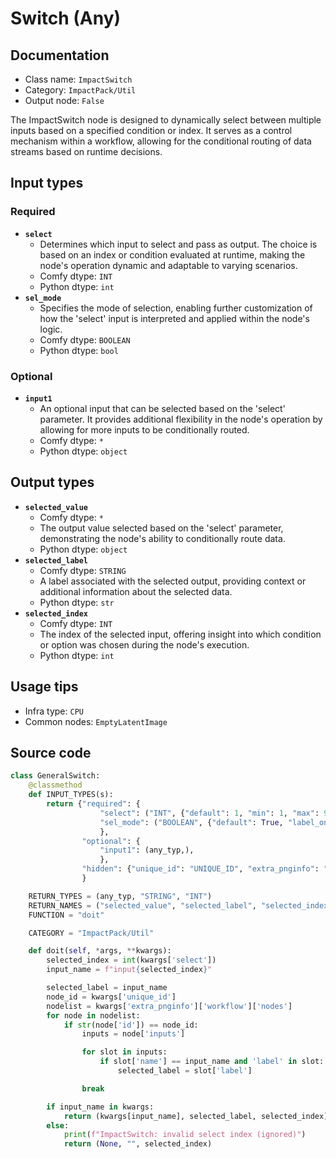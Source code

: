 # Switch (Any)
## Documentation
- Class name: `ImpactSwitch`
- Category: `ImpactPack/Util`
- Output node: `False`

The ImpactSwitch node is designed to dynamically select between multiple inputs based on a specified condition or index. It serves as a control mechanism within a workflow, allowing for the conditional routing of data streams based on runtime decisions.
## Input types
### Required
- **`select`**
    - Determines which input to select and pass as output. The choice is based on an index or condition evaluated at runtime, making the node's operation dynamic and adaptable to varying scenarios.
    - Comfy dtype: `INT`
    - Python dtype: `int`
- **`sel_mode`**
    - Specifies the mode of selection, enabling further customization of how the 'select' input is interpreted and applied within the node's logic.
    - Comfy dtype: `BOOLEAN`
    - Python dtype: `bool`
### Optional
- **`input1`**
    - An optional input that can be selected based on the 'select' parameter. It provides additional flexibility in the node's operation by allowing for more inputs to be conditionally routed.
    - Comfy dtype: `*`
    - Python dtype: `object`
## Output types
- **`selected_value`**
    - Comfy dtype: `*`
    - The output value selected based on the 'select' parameter, demonstrating the node's ability to conditionally route data.
    - Python dtype: `object`
- **`selected_label`**
    - Comfy dtype: `STRING`
    - A label associated with the selected output, providing context or additional information about the selected data.
    - Python dtype: `str`
- **`selected_index`**
    - Comfy dtype: `INT`
    - The index of the selected input, offering insight into which condition or option was chosen during the node's execution.
    - Python dtype: `int`
## Usage tips
- Infra type: `CPU`
- Common nodes: `EmptyLatentImage`


## Source code
```python
class GeneralSwitch:
    @classmethod
    def INPUT_TYPES(s):
        return {"required": {
                    "select": ("INT", {"default": 1, "min": 1, "max": 999999, "step": 1}),
                    "sel_mode": ("BOOLEAN", {"default": True, "label_on": "select_on_prompt", "label_off": "select_on_execution", "forceInput": False}),
                    },
                "optional": {
                    "input1": (any_typ,),
                    },
                "hidden": {"unique_id": "UNIQUE_ID", "extra_pnginfo": "EXTRA_PNGINFO"}
                }

    RETURN_TYPES = (any_typ, "STRING", "INT")
    RETURN_NAMES = ("selected_value", "selected_label", "selected_index")
    FUNCTION = "doit"

    CATEGORY = "ImpactPack/Util"

    def doit(self, *args, **kwargs):
        selected_index = int(kwargs['select'])
        input_name = f"input{selected_index}"

        selected_label = input_name
        node_id = kwargs['unique_id']
        nodelist = kwargs['extra_pnginfo']['workflow']['nodes']
        for node in nodelist:
            if str(node['id']) == node_id:
                inputs = node['inputs']

                for slot in inputs:
                    if slot['name'] == input_name and 'label' in slot:
                        selected_label = slot['label']

                break

        if input_name in kwargs:
            return (kwargs[input_name], selected_label, selected_index)
        else:
            print(f"ImpactSwitch: invalid select index (ignored)")
            return (None, "", selected_index)

```
